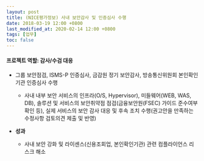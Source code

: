 ```yaml
---
layout: post
title: (NICE평가정보) 사내 보안감사 및 인증심사 수행
date: 2018-03-19 12:00 +0800
last_modified_at: 2020-02-14 12:00 +0800
tags: [업무]
toc: false
---
```

#### 프로젝트 역할: 감사/수검 대응

- 그룹 보안점검, ISMS-P 인증심사, 금감원 정기 보안감사, 방송통신위원회 본인확인 기관 인증심사 수행
    + 사내 내부 보안 서비스의 인프라(O/S, Hypervisor), 미들웨어(WEB, WAS, DB), 솔루션 및 서비스의 보안취약점 점검(금융보안원(FSEC) 가이드 준수여부 확인 등), 실제 서비스의 보안 감사 대응 및 후속 조치 수행(권고안을 만족하는 수정사항 검토의견 제출 및 반영)
    
- **성과**
    + 사내 보안 강화 및 라이센스(신용조회업, 본인확인기관) 관련 컴플라이언스 리스크 해소